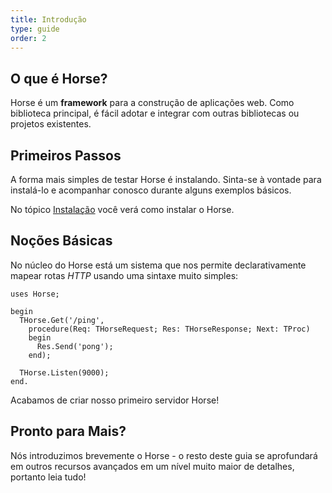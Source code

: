```yaml
---
title: Introdução
type: guide
order: 2
---
```


## O que é Horse?

Horse é um **framework** para a construção de aplicações web. Como biblioteca principal, é fácil adotar e integrar com outras bibliotecas ou projetos existentes.

## Primeiros Passos

A forma mais simples de testar Horse é instalando. Sinta-se à vontade para instalá-lo e acompanhar conosco durante alguns exemplos básicos.

No tópico [Instalação](installation.html) você verá como instalar o Horse.

## Noções Básicas

No núcleo do Horse está um sistema que nos permite declarativamente mapear rotas *HTTP* usando uma sintaxe muito simples:

``` delphi
uses Horse;

begin
  THorse.Get('/ping',
    procedure(Req: THorseRequest; Res: THorseResponse; Next: TProc)
    begin
      Res.Send('pong');
    end);

  THorse.Listen(9000);
end.
```

Acabamos de criar nosso primeiro servidor Horse!

## Pronto para Mais?

Nós introduzimos brevemente o Horse - o resto deste guia se aprofundará em outros recursos avançados em um nível muito maior de detalhes, portanto leia tudo!